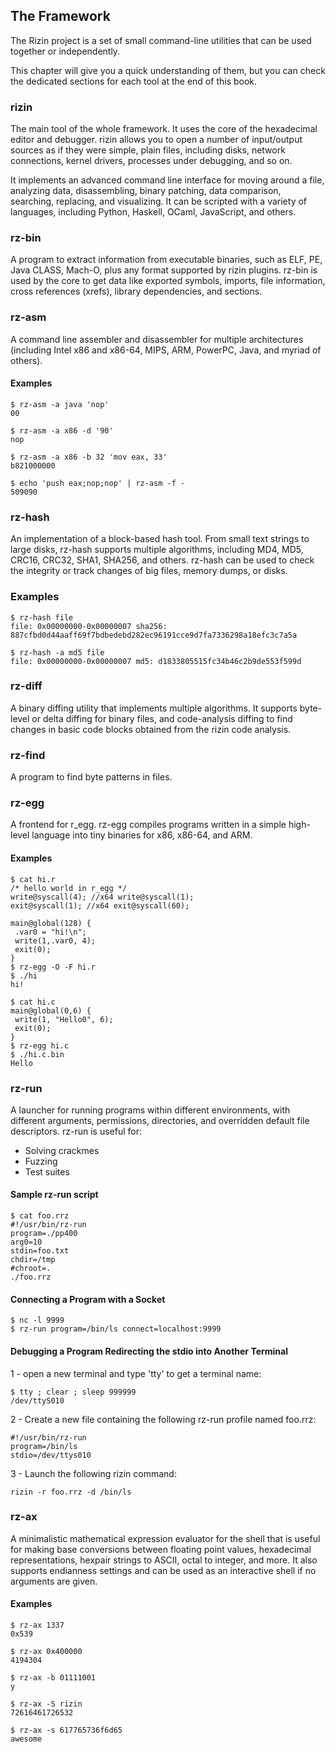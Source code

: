 ## The Framework

The Rizin project is a set of small command-line utilities that can be used together or independently.

This chapter will give you a quick understanding of them, but you can check the dedicated sections for each tool at the end of this book.

### rizin

The main tool of the whole framework. It uses the core of the hexadecimal editor and debugger. rizin allows you to open a number of input/output sources as if they were simple, plain files, including disks, network connections, kernel drivers, processes under debugging, and so on.

It implements an advanced command line interface for moving around a file, analyzing data, disassembling, binary patching, data comparison, searching, replacing, and visualizing. It can be scripted with a variety of languages, including Python, Haskell, OCaml, JavaScript, and others.

### rz-bin

A program to extract information from executable binaries, such as ELF, PE, Java CLASS, Mach-O, plus any format supported by rizin plugins. rz-bin is used by the core to get data like exported symbols, imports, file information, cross references (xrefs), library dependencies, and sections.

### rz-asm

A command line assembler and disassembler for multiple architectures (including Intel x86 and x86-64, MIPS, ARM, PowerPC, Java, and myriad of others).

#### Examples
```
$ rz-asm -a java 'nop'
00
```
```
$ rz-asm -a x86 -d '90'
nop
```
```
$ rz-asm -a x86 -b 32 'mov eax, 33'
b821000000
```
```
$ echo 'push eax;nop;nop' | rz-asm -f -
509090
```

### rz-hash

An implementation of a block-based hash tool. From small text strings to large disks, rz-hash supports multiple algorithms, including MD4, MD5, CRC16, CRC32, SHA1, SHA256, and others.
rz-hash can be used to check the integrity or track changes of big files, memory dumps, or disks.

### Examples
```
$ rz-hash file
file: 0x00000000-0x00000007 sha256: 887cfbd0d44aaff69f7bdbedebd282ec96191cce9d7fa7336298a18efc3c7a5a
```
```
$ rz-hash -a md5 file
file: 0x00000000-0x00000007 md5: d1833805515fc34b46c2b9de553f599d
```
### rz-diff

A binary diffing utility that implements multiple algorithms. It supports byte-level or delta diffing for binary files, and code-analysis diffing to find changes in basic code blocks obtained from the rizin code analysis.

### rz-find

A program to find byte patterns in files.

### rz-egg

A frontend for r_egg. rz-egg compiles programs written in a simple high-level language into tiny binaries for x86, x86-64, and ARM.

#### Examples

```
$ cat hi.r
/* hello world in r_egg */
write@syscall(4); //x64 write@syscall(1);
exit@syscall(1); //x64 exit@syscall(60);

main@global(128) {
 .var0 = "hi!\n";
 write(1,.var0, 4);
 exit(0);
}
$ rz-egg -O -F hi.r
$ ./hi
hi!

$ cat hi.c
main@global(0,6) {
 write(1, "Hello0", 6);
 exit(0);
}
$ rz-egg hi.c
$ ./hi.c.bin
Hello
```

### rz-run

A launcher for running programs within different environments, with different arguments,
permissions, directories, and overridden default file descriptors. rz-run is useful for:

* Solving crackmes
* Fuzzing
* Test suites

#### Sample rz-run script
```
$ cat foo.rrz
#!/usr/bin/rz-run
program=./pp400
arg0=10
stdin=foo.txt
chdir=/tmp
#chroot=.
./foo.rrz
```

#### Connecting a Program with a Socket
```
$ nc -l 9999
$ rz-run program=/bin/ls connect=localhost:9999
```

#### Debugging a Program Redirecting the stdio into Another Terminal

1 - open a new terminal and type 'tty' to get a terminal name:

```
$ tty ; clear ; sleep 999999
/dev/ttyS010
```

2 - Create a new file containing the following rz-run profile named foo.rrz:
```
#!/usr/bin/rz-run
program=/bin/ls
stdio=/dev/ttys010
```

3 - Launch the following rizin command:
```
rizin -r foo.rrz -d /bin/ls
```

### rz-ax

A minimalistic mathematical expression evaluator for the shell that is useful for making base conversions between floating point values, hexadecimal representations, hexpair strings to ASCII, octal to integer, and more. It also supports endianness settings and can be used as an interactive shell if no arguments are given.

#### Examples

```
$ rz-ax 1337
0x539

$ rz-ax 0x400000
4194304

$ rz-ax -b 01111001
y

$ rz-ax -S rizin
72616461726532

$ rz-ax -s 617765736f6d65
awesome
```
